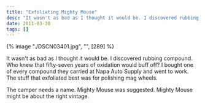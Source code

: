 ```yaml
---
title: "Exfoliating Mighty Mouse"
desc: "It wasn't as bad as I thought it would be. I discovered rubbing compound. Who knew that fifty-seven years of oxidation would buff off?"
date: 2011-03-30
tags: []
---
```


<div class="md:float-right md:pl-10">
  {% image "./DSCN03401.jpg", "", [289] %}
</div>

It wasn't as bad as I thought it would be. I discovered rubbing compound. Who knew that fifty-seven years of oxidation would buff off? I bought one of every compound they carried at Napa Auto Supply and went to work. The stuff that exfoliated
best was for polishing mag wheels.

The camper needs a name. Mighty Mouse was suggested. Mighty Mouse might be about the right vintage.
